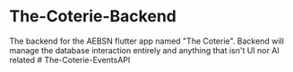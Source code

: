 # The-Coterie-Backend
The backend for the AEBSN flutter app named "The Coterie". Backend will manage the database interaction entirely and anything that isn't UI nor AI related
#   T h e - C o t e r i e - E v e n t s A P I  
 